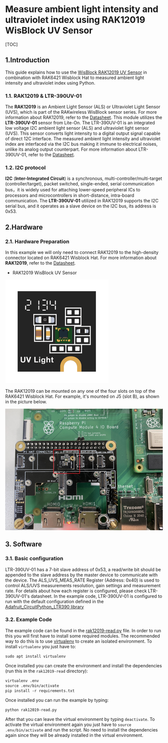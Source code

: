 # Measure ambient light intensity and ultraviolet index using RAK12019 WisBlock UV Sensor

[TOC]

## 1.Introduction

This guide explains how to use the [WisBlock RAK12019 UV Sensor](https://docs.rakwireless.com/Product-Categories/WisBlock/RAK12019/Overview/) in combination with RAK6421 Wisblock Hat to measured ambient light intensity and ultraviolet index using Python. 

### 1.1. RAK12019 & LTR-390UV-01

The **RAK12019** is an Ambient Light Sensor (ALS) or Ultraviolet Light Sensor (UVS), which is part of the RAKwireless WisBlock sensor series. For more information about RAK12019, refer to the [Datasheet](https://docs.rakwireless.com/Product-Categories/WisBlock/RAK12019/Datasheet/). This module utilizes the **LTR-390UV-01** sensor from Lite-On. The LTR-390UV-01 is an integrated low voltage I2C ambient light sensor (ALS) and ultraviolet light sensor (UVS). This sensor converts light intensity to a digital output signal capable of direct 12C interface. The measured ambient light intensity and ultraviolet index are interfaced via the I2C bus making it immune to electrical noises, unlike its analog output counterpart. For more information about LTR-390UV-01, refer to the [Datasheet](https://www.mouser.com/datasheet/2/239/LTR-390UV_Final_%20DS_V1%201-1145336.pdf). 

### 1.2. I2C protocol

**I2C** (**Inter-Integrated Circuit**) is a synchronous, multi-controller/multi-target (controller/target), packet switched, single-ended, serial communication bus，it is widely used for attaching lower-speed peripheral ICs to processors and microcontrollers in short-distance, intra-board communication. The **LTR-390UV-01** utilized in RAK12019 supports the I2C serial bus, and it operates as a slave device on the I2C bus, its address is 0x53.  

## 2.Hardware

### 2.1. Hardware Preparation

In this example we will only need to connect RAK12019 to the high-density connector located on RAK6421 Wisblock Hat. For more information about **RAK12019**, refer to the [Datasheet](https://docs.rakwireless.com/Product-Categories/WisBlock/RAK12019/Overview/).

- RAK12019 WisBlock UV Sensor

<img src="assets/RAK12019.png" alt="RAK12019" style="zoom: 33%;" />

The RAK12019 can be mounted on any one of the four slots on top of the RAK6421 Wisblock Hat. For example, it's mounted on J5 (slot B), as shown in the picture below. 

<img src="assets/mount-rak12019-on-pi-hat.png" alt="mount rak12019 on pi-hat" style="zoom: 67%;" />

## 3. Software

### 3.1. Basic configuration

LTR-390UV-01 has a 7-bit slave address of 0x53, a read/write bit should be appended to the slave address by the master device to communicate with the device. The ALS_UVS_MEAS_RATE Register (Address: 0x40) is used to control ALS/UVS measurements resolution, gain settings and measurement rate. For details about how each register is configured, please check LTR-390UV-01's datasheet. In the example code, LTR-390UV-01 is configured to run with the default configuration defined in the [Adafruit_CircuitPython_LTR390 library](https://github.com/adafruit/Adafruit_CircuitPython_LTR390) 

### 3.2. Example Code

The example code can be found in the [rak12019-read.py](rak12019-read.py) file. In order to run this you will first have to install some required modules. The recommended way to do this is to use [virtualenv](https://virtualenv.pypa.io/en/latest/) to create an isolated environment. To install `virtualenv` you just have to:

```
sudo apt install virtualenv
```

Once installed you can create the environment and install the dependencies (run this in the `rak12019-read` directory):

```
virtualenv .env
source .env/bin/activate
pip install -r requirements.txt
```

Once installed you can run the example by typing:

```
python rak12019-read.py
```

After that you can leave the virtual environment by typing `deactivate`. To activate the virtual environment again you just have to `source .env/bin/activate` and run the script. No need to install the dependencies again since they will be already installed in the virtual environment.

